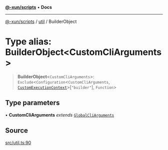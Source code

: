 [**@-xun/scripts**](../../README.md) • **Docs**

***

[@-xun/scripts](../../README.md) / [util](../README.md) / BuilderObject

# Type alias: BuilderObject\<CustomCliArguments\>

> **BuilderObject**\<`CustomCliArguments`\>: `Exclude`\<`Configuration`\<`CustomCliArguments`, [`CustomExecutionContext`](../../configure/type-aliases/CustomExecutionContext.md)\>\[`"builder"`\], `Function`\>

## Type parameters

• **CustomCliArguments** *extends* [`GlobalCliArguments`](GlobalCliArguments.md)

## Source

[src/util.ts:90](https://github.com/Xunnamius/xscripts/blob/5489de7bb7a868e6076ae9406ce323b1b3f709f2/src/util.ts#L90)
